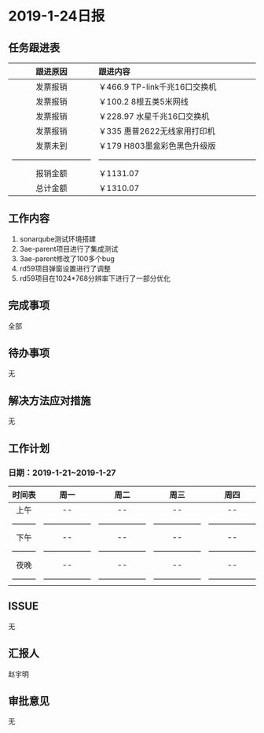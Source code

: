 # 2019-1-24日报

## 任务跟进表

| 跟进原因 | 跟进内容  | 跟进人员 | 完成情况 | 跟进日期 |
| :-----: |  :-----  | :-----: | :-----: | :-----: |
|  发票报销 | ￥466.9 TP-link千兆16口交换机 | sid | 未报销 | 2018-1-24 |
|  发票报销 | ￥100.2 8根五类5米网线 | sid | 未报销 | 2018-1-24 |
|  发票报销 | ￥228.97 水星千兆16口交换机 | sid | 未报销 | 2018-1-24 |
|  发票报销 | ￥335 惠普2622无线家用打印机 | sid | 未报销 | 2018-1-24 |
|  发票未到 | ￥179 H803墨盒彩色黑色升级版 | sid | 未报销 | 2018-1-24 |
| —————————— | ———————————————————— | ————— | ————— | —————— |
|  报销金额 | ￥1131.07 | -- | -- | -- |
|  总计金额 | ￥1310.07 | -- | -- | -- |

## 工作内容

1. sonarqube测试环境搭建
2. 3ae-parent项目进行了集成测试
3. 3ae-parent修改了100多个bug
4. rd59项目弹窗设置进行了调整
5. rd59项目在1024*768分辨率下进行了一部分优化

## 完成事项

全部

## 待办事项

无

## 解决方法应对措施

无

## 工作计划

### 日期：2019-1-21~2019-1-27

| 时间表 | 周一 | 周二  | 周三 | 周四 | 周五 | 周六 | 周日 |
| :-----: | :-----: |  :-----:  | :-----: | :-----: | :-----: | :-----: | :-----: |
|  上午 |  -- | -- | -- | -- | -- | -- | -- |
| ——— | —————— | —————— | —————— | —————— | —————— | ———— | ———— |
|  下午 |  -- | -- | -- | -- | -- | -- | -- |
| ——— | —————— | —————— | —————— | —————— | —————— | ———— | ———— |
|  夜晚 |  -- | -- | -- | -- | -- | -- | -- |
| ——— | —————— | —————— | —————— | —————— | —————— | ———— | ———— |

## ISSUE

无

## 汇报人

赵宇明

## 审批意见

无